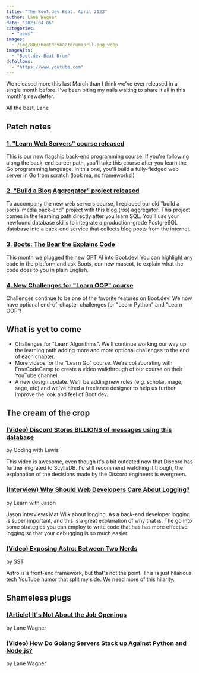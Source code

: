 ```yaml
---
title: "The Boot.dev Beat. April 2023"
author: Lane Wagner
date: "2023-04-06"
categories:
  - "news"
images:
  - /img/800/bootdevbeatdrumapril.png.webp
imageAlts:
  - "Boot.dev Beat Drum"
dofollows:
  - "https://www.youtube.com"
---
```


We released more this last March than I think we've ever released in a single month before. I've been biting my nails waiting to share it all in this month's newsletter.

All the best, Lane

## Patch notes

### [1. "Learn Web Servers" course released](https://www.boot.dev/courses/learn-http-servers-golang)

This is our new flagship back-end programming course. If you're following along the back-end career path, you'll take this course after you learn the Go programming language. In this one, you'll build a fully-fledged web server in Go from scratch (look ma, no frameworks!)

### [2. "Build a Blog Aggregator" project released](https://www.boot.dev/courses/build-blog-aggregator)

To accompany the new web servers course, I replaced our old "build a social media back-end" project with this blog (rss) aggregator! This project comes in the learning path directly after you learn SQL. You'll use your newfound database skills to integrate a production-grade PostgreSQL database into a back-end service that collects blog posts from the internet.

### [3. Boots: The Bear the Explains Code](/news/introducing-boots-ai-code-explainer/)

This month we plugged the new GPT AI into Boot.dev! You can highlight any code in the platform and ask Boots, our new mascot, to explain what the code does to you in plain English.

### [4. New Challenges for "Learn OOP" course](https://www.boot.dev/courses/build-asteroids-python)

Challenges continue to be one of the favorite features on Boot.dev! We now have optional end-of-chapter challenges for "Learn Python" and "Learn OOP"!

## What is yet to come

- Challenges for "Learn Algorithms". We'll continue working our way up the learning path adding more and more optional challenges to the end of each chapter.
- More videos for the "Learn Go" course. We're collaborating with FreeCodeCamp to create a video walkthrough of our course on their YouTube channel.
- A new design update. We'll be adding new roles (e.g. scholar, mage, sage, etc) and we've hired a freelance designer to help us further improve the look and feel of Boot.dev.

## The cream of the crop

### [(Video) Discord Stores BILLIONS of messages using this database](https://www.youtube.com/watch?v=oLiH33dBIu4)

by Coding with Lewis

This video is awesome, even though it's a bit outdated now that Discord has further migrated to ScyllaDB. I'd still recommend watching it though, the explanation of the decisions made by the Discord engineers is evergreen.

### [(Interview) Why Should Web Developers Care About Logging?](https://www.youtube.com/watch?v=Uksx0g3zfr0)

by Learn with Jason

Jason interviews Mat Wilk about logging. As a back-end developer logging is super important, and this is a great explanation of why that is. The go into some strategies you can employ to write code that has has more effective logging so that your debugging is so much easier.

### [(Video) Exposing Astro: Between Two Nerds](https://www.youtube.com/watch?v=-I2Xep0GTQY)

by SST

Astro is a front-end framework, but that's not the point. This is just hilarious tech YouTube humor that split my side. We need more of this hilarity.

## Shameless plugs

### [(Article) It's Not About the Job Openings](https://blog.boot.dev/jobs/not-about-job-openings/)

by Lane Wagner

### [(Video) How Do Golang Servers Stack up Against Python and Node.js?](https://www.youtube.com/watch?v=Z-fBpdwy5aA)

by Lane Wagner
